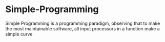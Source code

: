 # Simple-Programming
Simple Programming is a programming paradigm, observing that to make the most maintainable software, all input processors in a function make a simple curve
